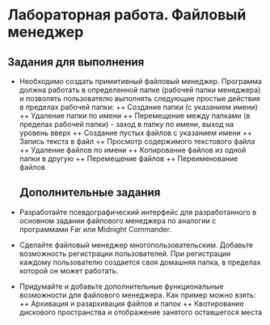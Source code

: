 # Лабораторная работа. Файловый менеджер

## Задания для выполнения

+ Необходимо создать примитивный файловый менеджер. Программа должна работать в определенной папке (рабочей папки менеджера) и позволять пользователю выполнять следующие простые действия в пределах рабочей папки:
  ++ Создание папки (с указанием имени)
  ++ Удаление папки по имени
  ++ Перемещение между папками (в пределах рабочей папки) - заход в папку по имени, выход на уровень вверх
  ++ Создание пустых файлов с указанием имени
  ++ Запись текста в файл
  ++ Просмотр содержимого текстового файла
  ++ Удаление файлов по имени
  ++ Копирование файлов из одной папки в другую
  ++ Перемещение файлов
  ++ Переименование файлов
  
  ## Дополнительные задания

+ Разработайте псевдографический интерфейс для разработанного в основном задании файлового менеджера по аналогии с программами Far или Midnight Commander. 
+ Сделайте файловый менеджер многопользовательским. Добавьте возможность регистрации пользователей. При регистрации каждому пользователю создается своя домашняя папка, в пределах которой он может работать.
+ Придумайте и добавьте дополнительные функциональные возможности для файлового менеджера. Как пример можно взять:
  ++ Архивация и разархивация файлов и папок
  ++ Квотирование дискового пространства и отображение занятого оставшегося места
